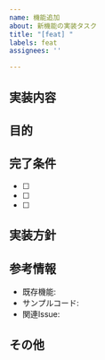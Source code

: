 ```yaml
---
name: 機能追加
about: 新機能の実装タスク
title: "[feat] "
labels: feat
assignees: ''

---
```


## 実装内容
<!-- 実装する機能の概要を記述してください -->

## 目的
<!-- この機能を実装する目的や背景を記述してください -->

## 完了条件
<!-- この機能が完了したと判断する条件を記述してください -->
- [ ] 
- [ ] 
- [ ] 

## 実装方針
<!-- 実装のアプローチや考慮すべき点を記述してください -->

## 参考情報
<!-- 実装の参考になる情報 -->
- 既存機能: 
- サンプルコード: 
- 関連Issue: 

## その他
<!-- その他、補足情報があれば記述してください --> 
